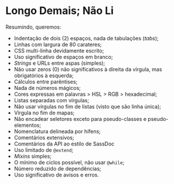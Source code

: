
# Longo Demais; Não Li

Resumindo, queremos:

* Indentação de dois (2) espaços, nada de tabulações (_tabs_);
* Linhas com largura de 80 carateres;
* CSS multi-linha devidamente escrito;
* Uso significativo de espaços em branco;
* _Strings_ e URLs entre aspas (simples);
* Não usar zeros (0) não significativos à direita da vírgula, mas obrigatórios à esquerda;
* Cálculos entre parêntises;
* Nada de números mágicos;
* Cores expressas em palavras > HSL > RGB > hexadecimal;
* Listas separadas com vírgulas;
* Não usar vírgulas no fim de listas (visto que são linha única);
* Vírgula no fim de mapas;
* Não encadear seletores exceto para pseudo-classes e pseudo-elementos;
* Nomenclatura delineada por hífens;
* Comentários extensivos;
* Comentários da API ao estilo de SassDoc
* Uso limitado de `@extend`;
* _Mixins_ simples;
* O mínimo de ciclos possível, não usar `@while`;
* Número reduzido de dependências;
* Uso significativo de avisos e erros.
